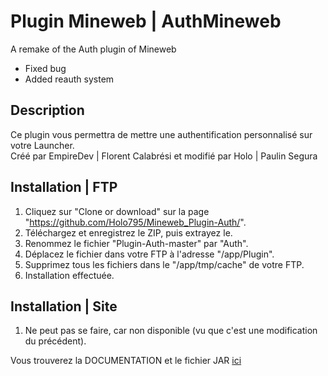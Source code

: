 # Plugin Mineweb | AuthMineweb
A remake of the Auth plugin of Mineweb  
- Fixed bug  
- Added reauth system

## Description
Ce plugin vous permettra de mettre une authentification personnalisé sur votre Launcher.  
Créé par EmpireDev | Florent Calabrési et modifié par Holo | Paulin Segura

## Installation | FTP
1. Cliquez sur "Clone or download" sur la page "https://github.com/Holo795/Mineweb_Plugin-Auth/".
2. Téléchargez et enregistrez le ZIP, puis extrayez le.
3. Renommez le fichier "Plugin-Auth-master" par "Auth".
4. Déplacez le fichier dans votre FTP à l'adresse "/app/Plugin".
5. Supprimez tous les fichiers dans le "/app/tmp/cache" de votre FTP.
6. Installation effectuée.

## Installation | Site
1. Ne peut pas se faire, car non disponible (vu que c'est une modification du précédent).


Vous trouverez la DOCUMENTATION et le fichier JAR [ici](https://github.com/Holo795/Mineweb_Plugin-Auth/tree/master/Documentation)

